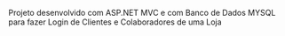 Projeto desenvolvido com ASP.NET MVC e com Banco de Dados MYSQL para fazer Login de Clientes e Colaboradores de uma Loja
